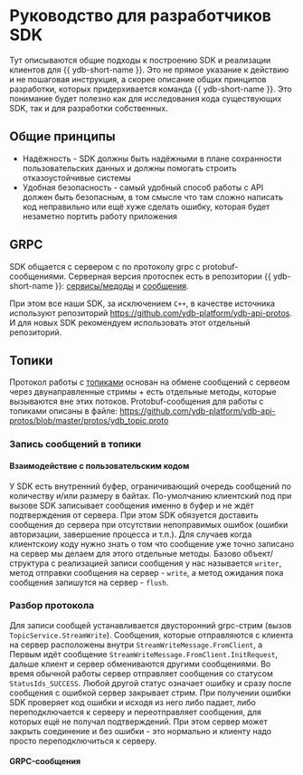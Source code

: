 # Руководство для разработчиков SDK

Тут описываются общие подходы к построению SDK и реализации клиентов для {{ ydb-short-name }}. Это не прямое указание к действию и не пошаговая инструкция, а скорее описание общих принципов разработки, которых придерхивается команда {{ ydb-short-name }}. Это понимание будет полезно как для исследования кода существующих SDK, так и для разработки собственных.

## Общие принципы

- Надёжность - SDK должны быть надёжными в плане сохранности пользовательских данных и должны помогать строить отказоустойчивые системы
- Удобная безопасность - самый удобный способ работы с API должен быть безопасным, в том смысле что там сложно написать код неправильно или ещё хуже сделать ошибку, которая будет незаметно портить работу приложения

## GRPC
SDK общается с сервером с по протоколу grpc c protobuf-сообщениями. Серверная версия протоспек есть в репозитории {{ ydb-short-name }}: [сервисы/медоды](https://github.com/ydb-platform/ydb/tree/main/ydb/public/api/grpc) и [сообщения](https://github.com/ydb-platform/ydb/tree/main/ydb/public/api/protos). 

При этом все наши SDK, за исключением `C++`, в качестве источника используют репозиторий https://github.com/ydb-platform/ydb-api-protos. И для новых SDK рекомендуем использовать этот отдельный репозиторий.

## Топики
Протокол работы с [топиками](../../concepts/topic.md) основан на обмене сообщений с сервеом через двунаправленные стримы + есть отдельные методы, которые вызываются вне этих потоков. Protobuf-сообщения для работы с топиками описаны в файле: https://github.com/ydb-platform/ydb-api-protos/blob/master/protos/ydb_topic.proto

### Запись сообщений в топики
 
#### Взаимодействие с пользовательским кодом
У SDK есть внутренний буфер, ограничивающий очередь сообщений по количеству и/или размеру в байтах. По-умолчанию клиентский под при вызове SDK записывает сообщения именно в буфер и не ждёт подтверждения от сервера. При этом SDK обязуется доставить сообщения до сервера при отсутствии непоправимых ошибок (ошибки авторизации, завершение процесса и т.п.). Для случаев когда клиентскоиу коду нужно знать о том что сообщение уже точно записано на сервер мы делаем для этого отдельные методы. Базово объект/структура с реализацией записи сообщения у нас называется `writer`, метод отправки сообщения на сервер - `write`, а метод ожидания пока сообщения запишутся на сервер - `flush`.

### Разбор протокола
Для записи сообщей устанавливается двусторонний grpc-стрим (вызов `TopicService.StreamWrite`). Сообщения, которые отправляются с клиента на сервер расположены внутри `StreamWriteMessage.FromClient`, а 
Первым идёт сообщение `StreamWriteMessage.FromClient.InitRequest`, дальше клиент и сервер обмениваются другими сообщениями. Во время обычной работы сервер отправляет сообщения со статусом `StatusIds_SUCCESS`. Любой другой статус означает ошибку и сразу после сообщения с ошибкой сервер закрывает стрим. При получении ошибки SDK проверяет код ошибки и исходя из него либо падает, либо переподключается к серверу и переотправляет сообщения, для которых ещё не получал подтверждений. При этом сервер может закрыть соединение и без ошибки - это нормально и клиенту надо просто переподключиться к серверу. 

#### GRPC-сообщения